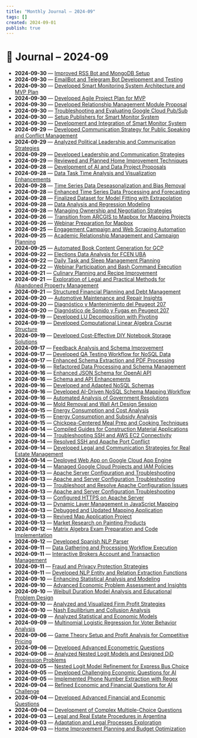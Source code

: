 ```yaml
---
title: "Monthly Journal – 2024-09"
tags: []
created: 2024-09-01
publish: true
---
```


# 📅 Journal – 2024-09

- **2024-09-30** — [Improved RSS Bot and MongoDB Setup](../Dev/2024-09-30_Improved_RSS_Bot_and_MongoDB_Setup.md)
- **2024-09-30** — [EmailBot and Telegram Bot Development and Testing](../Dev/2024-09-30_EmailBot_and_Telegram_Bot_Development_and_Testing.md)
- **2024-09-30** — [Developed Smart Monitoring System Architecture and MVP Plan](../Dev/2024-09-30_Developed_Smart_Monitoring_System_Architecture_and.md)
- **2024-09-30** — [Developed Agile Project Plan for MVP](../Dev/2024-09-30_Developed_Agile_Project_Plan_for_MVP.md)
- **2024-09-30** — [Developed Relationship Management Module Proposal](../Dev/2024-09-30_Developed_Relationship_Management_Module_Proposal.md)
- **2024-09-30** — [Troubleshooting and Evaluating Google Cloud Pub/Sub](../Dev/2024-09-30_Troubleshooting_and_Evaluating_Google_Cloud_Pub_Su.md)
- **2024-09-30** — [Setup Publishers for Smart Monitor System](../Dev/2024-09-30_Setup_Publishers_for_Smart_Monitor_System.md)
- **2024-09-30** — [Development and Integration of Smart Monitor System](../Dev/2024-09-30_Development_and_Integration_of_Smart_Monitor_Syste.md)
- **2024-09-29** — [Developed Communication Strategy for Public Speaking and Conflict Management](../Business/2024-09-29_Developed_Communication_Strategy_for_Public_Speaki.md)
- **2024-09-29** — [Analyzed Political Leadership and Communication Strategies](../Business/2024-09-29_Analyzed_Political_Leadership_and_Communication_St.md)
- **2024-09-29** — [Developed Leadership and Communication Strategies](../Business/2024-09-29_Developed_Leadership_and_Communication_Strategies.md)
- **2024-09-29** — [Reviewed and Planned Home Improvement Techniques](../Other/2024-09-29_Reviewed_and_Planned_Home_Improvement_Techniques.md)
- **2024-09-28** — [Development of AI and Data Project Proposals](../Dev/2024-09-28_Development_of_AI_and_Data_Project_Proposals.md)
- **2024-09-28** — [Data Task Time Analysis and Visualization Enhancements](../Dev/2024-09-28_Data_Task_Time_Analysis_and_Visualization_Enhancem.md)
- **2024-09-28** — [Time Series Data Deseasonalization and Bias Removal](../Dev/2024-09-28_Time_Series_Data_Deseasonalization_and_Bias_Remova.md)
- **2024-09-28** — [Enhanced Time Series Data Processing and Forecasting](../Dev/2024-09-28_Enhanced_Time_Series_Data_Processing_and_Forecasti.md)
- **2024-09-28** — [Finalized Dataset for Model Fitting with Extrapolation](../Dev/2024-09-28_Finalized_Dataset_for_Model_Fitting_with_Extrapola.md)
- **2024-09-28** — [Data Analysis and Regression Modeling](../Dev/2024-09-28_Data_Analysis_and_Regression_Modeling.md)
- **2024-09-28** — [Managing Ownership and Negotiation Strategies](../Business/2024-09-28_Managing_Ownership_and_Negotiation_Strategies.md)
- **2024-09-26** — [Transition from ARCGIS to Mapbox for Mapping Projects](../Dev/2024-09-26_Transition_from_ARCGIS_to_Mapbox_for_Mapping_Proje.md)
- **2024-09-26** — [Webinar Preparation for Mapbox](../Business/2024-09-26_Webinar_Preparation_for_Mapbox.md)
- **2024-09-25** — [Engagement Campaign and Web Scraping Automation](../Business/2024-09-25_Engagement_Campaign_and_Web_Scraping_Automation.md)
- **2024-09-25** — [Academic Relationship Management and Campaign Planning](../Business/2024-09-25_Academic_Relationship_Management_and_Campaign_Plan.md)
- **2024-09-25** — [Automated Book Content Generation for GCP](../Dev/2024-09-25_Automated_Book_Content_Generation_for_GCP.md)
- **2024-09-22** — [Elections Data Analysis for FCEN UBA](../Teaching/2024-09-22_Elections_Data_Analysis_for_FCEN_UBA.md)
- **2024-09-22** — [Daily Task and Sleep Management Planning](../Health/2024-09-22_Daily_Task_and_Sleep_Management_Planning.md)
- **2024-09-22** — [Webinar Participation and Bash Command Execution](../Business/2024-09-22_Webinar_Participation_and_Bash_Command_Execution.md)
- **2024-09-21** — [Culinary Planning and Recipe Improvement](../Health/2024-09-21_Culinary_Planning_and_Recipe_Improvement.md)
- **2024-09-21** — [Exploration of Legal and Practical Methods for Abandoned Property Management](../Business/2024-09-21_Exploration_of_Legal_and_Practical_Methods_for_Aba.md)
- **2024-09-21** — [Structured Financial Planning and Debt Management](../Business/2024-09-21_Structured_Financial_Planning_and_Debt_Management.md)
- **2024-09-20** — [Automotive Maintenance and Repair Insights](../Business/2024-09-20_Automotive_Maintenance_and_Repair_Insights.md)
- **2024-09-20** — [Diagnóstico y Mantenimiento del Peugeot 207](../Other/2024-09-20_Diagnóstico_y_Mantenimiento_del_Peugeot_207.md)
- **2024-09-20** — [Diagnóstico de Sonido y Fugas en Peugeot 207](../Other/2024-09-20_Diagnóstico_de_Sonido_y_Fugas_en_Peugeot_207.md)
- **2024-09-19** — [Developed LU Decomposition with Pivoting](../Dev/2024-09-19_Developed_LU_Decomposition_with_Pivoting.md)
- **2024-09-19** — [Developed Computational Linear Algebra Course Structure](../Teaching/2024-09-19_Developed_Computational_Linear_Algebra_Course_Stru.md)
- **2024-09-19** — [Developed Cost-Effective DIY Notebook Storage Solutions](../Other/2024-09-19_Developed_Cost-Effective_DIY_Notebook_Storage_Solu.md)
- **2024-09-17** — [Feedback Analysis and Schema Improvement](../Dev/2024-09-17_Feedback_Analysis_and_Schema_Improvement.md)
- **2024-09-17** — [Developed QA Testing Workflow for NoSQL Data](../Business/2024-09-17_Developed_QA_Testing_Workflow_for_NoSQL_Data.md)
- **2024-09-17** — [Enhanced Schema Extraction and PDF Processing](../Dev/2024-09-17_Enhanced_Schema_Extraction_and_PDF_Processing.md)
- **2024-09-16** — [Refactored Data Processing and Schema Management](../Dev/2024-09-16_Refactored_Data_Processing_and_Schema_Management.md)
- **2024-09-16** — [Enhanced JSON Schema for OpenAI API](../Dev/2024-09-16_Enhanced_JSON_Schema_for_OpenAI_API.md)
- **2024-09-16** — [Schema and API Enhancements](../Dev/2024-09-16_Schema_and_API_Enhancements.md)
- **2024-09-16** — [Developed and Adapted NoSQL Schemas](../Dev/2024-09-16_Developed_and_Adapted_NoSQL_Schemas.md)
- **2024-09-16** — [Developed AI-Driven NoSQL Schema Mapping Workflow](../Dev/2024-09-16_Developed_AI-Driven_NoSQL_Schema_Mapping_Workflow.md)
- **2024-09-16** — [Automated Analysis of Government Resolutions](../Dev/2024-09-16_Automated_Analysis_of_Government_Resolutions.md)
- **2024-09-16** — [Mold Removal and Wall Art Design Session](../Health/2024-09-16_Mold_Removal_and_Wall_Art_Design_Session.md)
- **2024-09-15** — [Energy Consumption and Cost Analysis](../Other/2024-09-15_Energy_Consumption_and_Cost_Analysis.md)
- **2024-09-15** — [Energy Consumption and Subsidy Analysis](../Business/2024-09-15_Energy_Consumption_and_Subsidy_Analysis.md)
- **2024-09-15** — [Chickpea-Centered Meal Prep and Cooking Techniques](../Health/2024-09-15_Chickpea-Centered_Meal_Prep_and_Cooking_Techniques.md)
- **2024-09-14** — [Compiled Guides for Construction Material Applications](../Other/2024-09-14_Compiled_Guides_for_Construction_Material_Applicat.md)
- **2024-09-14** — [Troubleshooting SSH and AWS EC2 Connectivity](../Dev/2024-09-14_Troubleshooting_SSH_and_AWS_EC2_Connectivity.md)
- **2024-09-14** — [Resolved SSH and Apache Port Conflict](../Dev/2024-09-14_Resolved_SSH_and_Apache_Port_Conflict.md)
- **2024-09-14** — [Developed Legal and Communication Strategies for Real Estate Management](../Business/2024-09-14_Developed_Legal_and_Communication_Strategies_for_R.md)
- **2024-09-14** — [Deployed Web App on Google Cloud App Engine](../Dev/2024-09-14_Deployed_Web_App_on_Google_Cloud_App_Engine.md)
- **2024-09-14** — [Managed Google Cloud Projects and IAM Policies](../Dev/2024-09-14_Managed_Google_Cloud_Projects_and_IAM_Policies.md)
- **2024-09-13** — [Apache Server Configuration and Troubleshooting](../Dev/2024-09-13_Apache_Server_Configuration_and_Troubleshooting.md)
- **2024-09-13** — [Apache and Server Configuration Troubleshooting](../Dev/2024-09-13_Apache_and_Server_Configuration_Troubleshooting.md)
- **2024-09-13** — [Troubleshoot and Resolve Apache Configuration Issues](../Dev/2024-09-13_Troubleshoot_and_Resolve_Apache_Configuration_Issu.md)
- **2024-09-13** — [Apache and Server Configuration Troubleshooting](../Dev/2024-09-13_Apache_and_Server_Configuration_Troubleshooting.md)
- **2024-09-13** — [Configured HTTPS on Apache Server](../Dev/2024-09-13_Configured_HTTPS_on_Apache_Server.md)
- **2024-09-13** — [Dynamic Layer Management in JavaScript Mapping](../Dev/2024-09-13_Dynamic_Layer_Management_in_JavaScript_Mapping.md)
- **2024-09-13** — [Debugged and Updated Mapping Application](../Dev/2024-09-13_Debugged_and_Updated_Mapping_Application.md)
- **2024-09-13** — [Revived Map Application Project](../Dev/2024-09-13_Revived_Map_Application_Project.md)
- **2024-09-13** — [Market Research on Painting Products](../Business/2024-09-13_Market_Research_on_Painting_Products.md)
- **2024-09-12** — [Matrix Algebra Exam Preparation and Code Implementation](../Teaching/2024-09-12_Matrix_Algebra_Exam_Preparation_and_Code_Implement.md)
- **2024-09-12** — [Developed Spanish NLP Parser](../Dev/2024-09-12_Developed_Spanish_NLP_Parser.md)
- **2024-09-11** — [Data Gathering and Processing Workflow Execution](../Dev/2024-09-11_Data_Gathering_and_Processing_Workflow_Execution.md)
- **2024-09-11** — [Interactive Brokers Account and Transaction Management](../Business/2024-09-11_Interactive_Brokers_Account_and_Transaction_Manage.md)
- **2024-09-11** — [Fraud and Privacy Protection Strategies](../Business/2024-09-11_Fraud_and_Privacy_Protection_Strategies.md)
- **2024-09-11** — [Developed NLP Entity and Relation Extraction Functions](../Dev/2024-09-11_Developed_NLP_Entity_and_Relation_Extraction_Funct.md)
- **2024-09-10** — [Enhancing Statistical Analysis and Modeling](../Teaching/2024-09-10_Enhancing_Statistical_Analysis_and_Modeling.md)
- **2024-09-10** — [Advanced Economic Problem Assessment and Insights](../Teaching/2024-09-10_Advanced_Economic_Problem_Assessment_and_Insights.md)
- **2024-09-10** — [Weibull Duration Model Analysis and Educational Problem Design](../Teaching/2024-09-10_Weibull_Duration_Model_Analysis_and_Educational_Pr.md)
- **2024-09-10** — [Analyzed and Visualized Firm Profit Strategies](../Business/2024-09-10_Analyzed_and_Visualized_Firm_Profit_Strategies.md)
- **2024-09-10** — [Nash Equilibrium and Collusion Analysis](../Business/2024-09-10_Nash_Equilibrium_and_Collusion_Analysis.md)
- **2024-09-09** — [Analyzed Statistical and Economic Models](../Other/2024-09-09_Analyzed_Statistical_and_Economic_Models.md)
- **2024-09-09** — [Multinomial Logistic Regression for Voter Behavior Analysis](../Teaching/2024-09-09_Multinomial_Logistic_Regression_for_Voter_Behavior.md)
- **2024-09-06** — [Game Theory Setup and Profit Analysis for Competitive Pricing](../Business/2024-09-06_Game_Theory_Setup_and_Profit_Analysis_for_Competit.md)
- **2024-09-06** — [Developed Advanced Econometric Questions](../Teaching/2024-09-06_Developed_Advanced_Econometric_Questions.md)
- **2024-09-06** — [Analyzed Nested Logit Models and Designed DiD Regression Problems](../Teaching/2024-09-06_Analyzed_Nested_Logit_Models_and_Designed_DiD_Regr.md)
- **2024-09-05** — [Nested Logit Model Refinement for Express Bus Choice](../Dev/2024-09-05_Nested_Logit_Model_Refinement_for_Express_Bus_Choi.md)
- **2024-09-05** — [Developed Challenging Economic Questions for AI](../AI/2024-09-05_Developed_Challenging_Economic_Questions_for_AI.md)
- **2024-09-05** — [Implemented Phone Number Extraction with Regex](../Dev/2024-09-05_Implemented_Phone_Number_Extraction_with_Regex.md)
- **2024-09-04** — [Refined Economic and Financial Questions for AI Challenge](../Business/2024-09-04_Refined_Economic_and_Financial_Questions_for_AI_Ch.md)
- **2024-09-04** — [Developed Advanced Financial and Economic Questions](../Business/2024-09-04_Developed_Advanced_Financial_and_Economic_Question.md)
- **2024-09-04** — [Development of Complex Multiple-Choice Questions](../Teaching/2024-09-04_Development_of_Complex_Multiple-Choice_Questions.md)
- **2024-09-03** — [Legal and Real Estate Procedures in Argentina](../Business/2024-09-03_Legal_and_Real_Estate_Procedures_in_Argentina.md)
- **2024-09-03** — [Adaptation and Legal Processes Exploration](../Other/2024-09-03_Adaptation_and_Legal_Processes_Exploration.md)
- **2024-09-03** — [Home Improvement Planning and Budget Optimization](../Other/2024-09-03_Home_Improvement_Planning_and_Budget_Optimization.md)